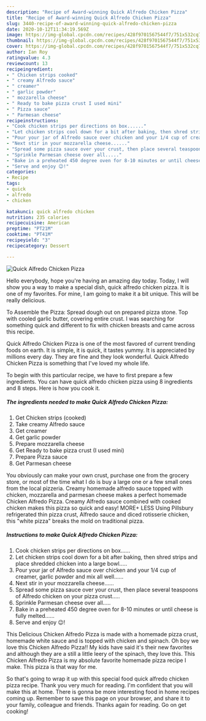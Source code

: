 ```yaml
---
description: "Recipe of Award-winning Quick Alfredo Chicken Pizza"
title: "Recipe of Award-winning Quick Alfredo Chicken Pizza"
slug: 3440-recipe-of-award-winning-quick-alfredo-chicken-pizza
date: 2020-10-12T11:34:19.569Z
image: https://img-global.cpcdn.com/recipes/428f9701567544f7/751x532cq70/quick-alfredo-chicken-pizza-recipe-main-photo.jpg
thumbnail: https://img-global.cpcdn.com/recipes/428f9701567544f7/751x532cq70/quick-alfredo-chicken-pizza-recipe-main-photo.jpg
cover: https://img-global.cpcdn.com/recipes/428f9701567544f7/751x532cq70/quick-alfredo-chicken-pizza-recipe-main-photo.jpg
author: Ian Roy
ratingvalue: 4.3
reviewcount: 13
recipeingredient:
- " Chicken strips cooked"
- " creamy Alfredo sauce"
- " creamer"
- " garlic powder"
- " mozzarella cheese"
- " Ready to bake pizza crust I used mini"
- " Pizza sauce"
- " Parmesan cheese"
recipeinstructions:
- "Cook chicken strips per directions on box......"
- "Let chicken strips cool down for a bit after baking, then shred strips and place shredded chicken into a large bowl....."
- "Pour your jar of Alfredo sauce over chicken and your 1/4 cup of creamer, garlic powder and mix all well......"
- "Next stir in your mozzarella cheese......"
- "Spread some pizza sauce over your crust, then place several teaspoons of Alfredo chicken on your pizza crust....."
- "Sprinkle Parmesan cheese over all....."
- "Bake in a preheated 450 degree oven for 8-10 minutes or until cheese is fully melted......"
- "Serve and enjoy 😉!"
categories:
- Recipe
tags:
- quick
- alfredo
- chicken

katakunci: quick alfredo chicken 
nutrition: 235 calories
recipecuisine: American
preptime: "PT21M"
cooktime: "PT41M"
recipeyield: "3"
recipecategory: Dessert

---
```



![Quick Alfredo Chicken Pizza](https://img-global.cpcdn.com/recipes/428f9701567544f7/751x532cq70/quick-alfredo-chicken-pizza-recipe-main-photo.jpg)

Hello everybody, hope you're having an amazing day today. Today, I will show you a way to make a special dish, quick alfredo chicken pizza. It is one of my favorites. For mine, I am going to make it a bit unique. This will be really delicious.

To Assemble the Pizza: Spread dough out on prepared pizza stone. Top with cooled garlic butter, covering entire crust. I was searching for something quick and different to fix with chicken breasts and came across this recipe.

Quick Alfredo Chicken Pizza is one of the most favored of current trending foods on earth. It is simple, it is quick, it tastes yummy. It is appreciated by millions every day. They are fine and they look wonderful. Quick Alfredo Chicken Pizza is something that I've loved my whole life.


To begin with this particular recipe, we have to first prepare a few ingredients. You can have quick alfredo chicken pizza using 8 ingredients and 8 steps. Here is how you cook it.

<!--inarticleads1-->

##### The ingredients needed to make Quick Alfredo Chicken Pizza:

1. Get  Chicken strips (cooked)
1. Take  creamy Alfredo sauce
1. Get  creamer
1. Get  garlic powder
1. Prepare  mozzarella cheese
1. Get  Ready to bake pizza crust (I used mini)
1. Prepare  Pizza sauce
1. Get  Parmesan cheese


You obviously can make your own crust, purchase one from the grocery store, or most of the time what I do is buy a large one or a few small ones from the local pizzeria. Creamy homemade alfredo sauce topped with chicken, mozzarella and parmesan cheese makes a perfect homemade Chicken Alfredo Pizza. Creamy Alfredo sauce combined with cooked chicken makes this pizza so quick and easy! MORE+ LESS Using Pillsbury refrigerated thin pizza crust, Alfredo sauce and diced rotisserie chicken, this &#34;white pizza&#34; breaks the mold on traditional pizza. 

<!--inarticleads2-->

##### Instructions to make Quick Alfredo Chicken Pizza:

1. Cook chicken strips per directions on box......
1. Let chicken strips cool down for a bit after baking, then shred strips and place shredded chicken into a large bowl.....
1. Pour your jar of Alfredo sauce over chicken and your 1/4 cup of creamer, garlic powder and mix all well......
1. Next stir in your mozzarella cheese......
1. Spread some pizza sauce over your crust, then place several teaspoons of Alfredo chicken on your pizza crust.....
1. Sprinkle Parmesan cheese over all.....
1. Bake in a preheated 450 degree oven for 8-10 minutes or until cheese is fully melted......
1. Serve and enjoy 😉!


This Delicious Chicken Alfredo Pizza is made with a homemade pizza crust, homemade white sauce and is topped with chicken and spinach. Oh boy we love this Chicken Alfredo Pizza!! My kids have said it&#39;s their new favorites and although they are a still a little leery of the spinach, they love this. This Chicken Alfredo Pizza is my absolute favorite homemade pizza recipe I make. This pizza is that way for me. 

So that's going to wrap it up with this special food quick alfredo chicken pizza recipe. Thank you very much for reading. I'm confident that you will make this at home. There is gonna be more interesting food in home recipes coming up. Remember to save this page on your browser, and share it to your family, colleague and friends. Thanks again for reading. Go on get cooking!
